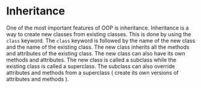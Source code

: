 # Inheritance

One of the most important features of OOP is inheritance. Inheritance is a way to create new classes from existing classes. This is done by using the `class` keyword. The `class` keyword is followed by the name of the new class and the name of the existing class. The new class inherits all the methods and attributes of the existing class. The new class can also have its own methods and attributes. The new class is called a subclass while the existing class is called a superclass. The subclass can also override attributes and methods from a superclass ( create its own versions of attributes and methods ).
